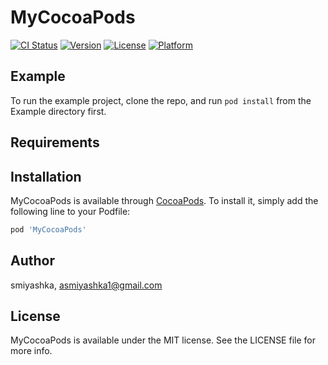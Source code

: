 # MyCocoaPods

[![CI Status](https://img.shields.io/travis/smiyashka/MyCocoaPods.svg?style=flat)](https://travis-ci.org/smiyashka/MyCocoaPods)
[![Version](https://img.shields.io/cocoapods/v/MyCocoaPods.svg?style=flat)](https://cocoapods.org/pods/MyCocoaPods)
[![License](https://img.shields.io/cocoapods/l/MyCocoaPods.svg?style=flat)](https://cocoapods.org/pods/MyCocoaPods)
[![Platform](https://img.shields.io/cocoapods/p/MyCocoaPods.svg?style=flat)](https://cocoapods.org/pods/MyCocoaPods)

## Example

To run the example project, clone the repo, and run `pod install` from the Example directory first.

## Requirements

## Installation

MyCocoaPods is available through [CocoaPods](https://cocoapods.org). To install
it, simply add the following line to your Podfile:

```ruby
pod 'MyCocoaPods'
```

## Author

smiyashka, asmiyashka1@gmail.com

## License

MyCocoaPods is available under the MIT license. See the LICENSE file for more info.

